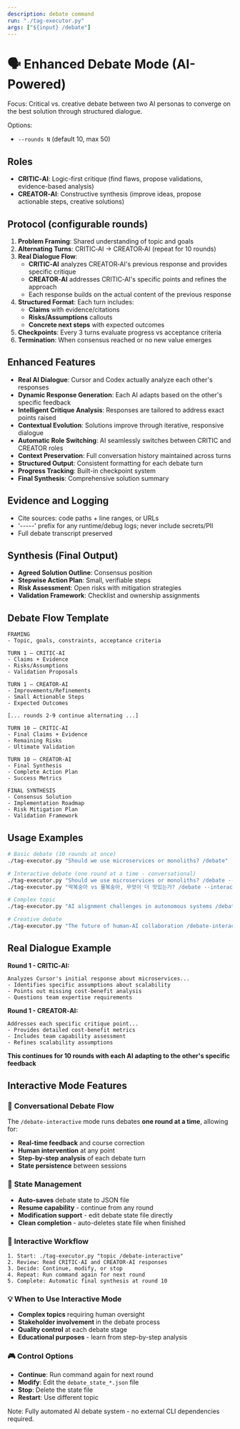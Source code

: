 ```yaml
---
description: debate command
run: "./tag-executor.py"
args: ["${input} /debate"]
---
```


# 🗣️ Enhanced Debate Mode (AI-Powered)

Focus: Critical vs. creative debate between two AI personas to converge on the best solution through structured dialogue.

Options:
- `--rounds N` (default 10, max 50)

## Roles
- **CRITIC‑AI**: Logic-first critique (find flaws, propose validations, evidence-based analysis)
- **CREATOR‑AI**: Constructive synthesis (improve ideas, propose actionable steps, creative solutions)

## Protocol (configurable rounds)
1) **Problem Framing**: Shared understanding of topic and goals
2) **Alternating Turns**: CRITIC‑AI → CREATOR‑AI (repeat for 10 rounds)
3) **Real Dialogue Flow**:
   - **CRITIC‑AI** analyzes CREATOR‑AI's previous response and provides specific critique
   - **CREATOR‑AI** addresses CRITIC‑AI's specific points and refines the approach
   - Each response builds on the actual content of the previous response
4) **Structured Format**: Each turn includes:
   - **Claims** with evidence/citations
   - **Risks/Assumptions** callouts
   - **Concrete next steps** with expected outcomes
5) **Checkpoints**: Every 3 turns evaluate progress vs acceptance criteria
6) **Termination**: When consensus reached or no new value emerges

## Enhanced Features
- **Real AI Dialogue**: Cursor and Codex actually analyze each other's responses
- **Dynamic Response Generation**: Each AI adapts based on the other's specific feedback
- **Intelligent Critique Analysis**: Responses are tailored to address exact points raised
- **Contextual Evolution**: Solutions improve through iterative, responsive dialogue
- **Automatic Role Switching**: AI seamlessly switches between CRITIC and CREATOR roles
- **Context Preservation**: Full conversation history maintained across turns
- **Structured Output**: Consistent formatting for each debate turn
- **Progress Tracking**: Built-in checkpoint system
- **Final Synthesis**: Comprehensive solution summary

## Evidence and Logging
- Cite sources: code paths + line ranges, or URLs
- '-----' prefix for any runtime/debug logs; never include secrets/PII
- Full debate transcript preserved

## Synthesis (Final Output)
- **Agreed Solution Outline**: Consensus position
- **Stepwise Action Plan**: Small, verifiable steps
- **Risk Assessment**: Open risks with mitigation strategies
- **Validation Framework**: Checklist and ownership assignments

## Debate Flow Template
```
FRAMING
- Topic, goals, constraints, acceptance criteria

TURN 1 — CRITIC‑AI
- Claims + Evidence
- Risks/Assumptions
- Validation Proposals

TURN 1 — CREATOR‑AI
- Improvements/Refinements
- Small Actionable Steps
- Expected Outcomes

[... rounds 2-9 continue alternating ...]

TURN 10 — CRITIC‑AI
- Final Claims + Evidence
- Remaining Risks
- Ultimate Validation

TURN 10 — CREATOR‑AI
- Final Synthesis
- Complete Action Plan
- Success Metrics

FINAL SYNTHESIS
- Consensus Solution
- Implementation Roadmap
- Risk Mitigation Plan
- Validation Framework
```

## Usage Examples

```bash
# Basic debate (10 rounds at once)
./tag-executor.py "Should we use microservices or monoliths? /debate"

# Interactive debate (one round at a time - conversational)
./tag-executor.py "Should we use microservices or monoliths? /debate --interactive"
./tag-executor.py "딱복숭아 vs 물복숭아, 무엇이 더 맛있는가? /debate --interactive --rounds 5"

# Complex topic
./tag-executor.py "AI alignment challenges in autonomous systems /debate"

# Creative debate
./tag-executor.py "The future of human-AI collaboration /debate-interactive"
```

## Real Dialogue Example

**Round 1 - CRITIC‑AI:**
```
Analyzes Cursor's initial response about microservices...
- Identifies specific assumptions about scalability
- Points out missing cost-benefit analysis
- Questions team expertise requirements
```

**Round 1 - CREATOR‑AI:**
```
Addresses each specific critique point...
- Provides detailed cost-benefit metrics
- Includes team capability assessment
- Refines scalability assumptions
```

**This continues for 10 rounds with each AI adapting to the other's specific feedback**

## Interactive Mode Features

### 🎯 **Conversational Debate Flow**
The `/debate-interactive` mode runs debates **one round at a time**, allowing for:

- **Real-time feedback** and course correction
- **Human intervention** at any point
- **Step-by-step analysis** of each debate turn
- **State persistence** between sessions

### 📁 **State Management**
- **Auto-saves** debate state to JSON file
- **Resume capability** - continue from any round
- **Modification support** - edit debate state file directly
- **Clean completion** - auto-deletes state file when finished

### 🔄 **Interactive Workflow**
```
1. Start: ./tag-executor.py "topic /debate-interactive"
2. Review: Read CRITIC-AI and CREATOR-AI responses
3. Decide: Continue, modify, or stop
4. Repeat: Run command again for next round
5. Complete: Automatic final synthesis at round 10
```

### 💡 **When to Use Interactive Mode**
- **Complex topics** requiring human oversight
- **Stakeholder involvement** in the debate process
- **Quality control** at each debate stage
- **Educational purposes** - learn from step-by-step analysis

### 🎮 **Control Options**
- **Continue**: Run command again for next round
- **Modify**: Edit the `debate_state_*.json` file
- **Stop**: Delete the state file
- **Restart**: Use different topic

Note: Fully automated AI debate system - no external CLI dependencies required.
